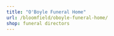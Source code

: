```yaml
---
title: "O'Boyle Funeral Home"
url: /bloomfield/oboyle-funeral-home/
shop: funeral directors
---
```

